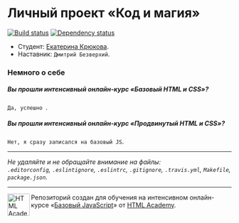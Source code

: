 # Личный проект «Код и магия»

[![Build status][travis-image]][travis-url]
[![Dependency status][dependency-image]][dependency-url]

* Студент: [Екатерина Крюкова](https://htmlacademy.ru/profile/id103499).
* Наставник: `Дмитрий Безверхий`.

### Немного о себе

##### Вы прошли интенсивный онлайн-курс «Базовый HTML и CSS»?
`Да, успешно `.

##### Вы прошли интенсивный онлайн-курс «Продвинутый HTML и CSS»?
`Нет, я сразу записался на базовый JS`.

---

_Не удаляйте и не обращайте внимание на файлы:_<br>
_`.editorconfig`, `.eslintignore`, `.eslintrc`, `.gitignore`, `.travis.yml`, `Makefile`, `package.json`._

---

<a href="https://htmlacademy.ru/js_intensive"><img align="left" width="50" height="50" title="HTML Academy" src="https://up.htmlacademy.ru/static/img/intensive/javascript/logo-for-github.svg"></a>

Репозиторий создан для обучения на интенсивном онлайн-курсе «[Базовый JavaScript](https://htmlacademy.ru/js_intensive)» от [HTML Academy](https://htmlacademy.ru).

[travis-image]: https://travis-ci.org/htmlacademy-javascript/103499-code-and-magick.svg?branch=master
[travis-url]: https://travis-ci.org/htmlacademy-javascript/103499-code-and-magick
[dependency-image]: https://david-dm.org/htmlacademy-javascript/103499-code-and-magick.svg?style=flat-square
[dependency-url]: https://david-dm.org/htmlacademy-javascript/103499-code-and-magick
